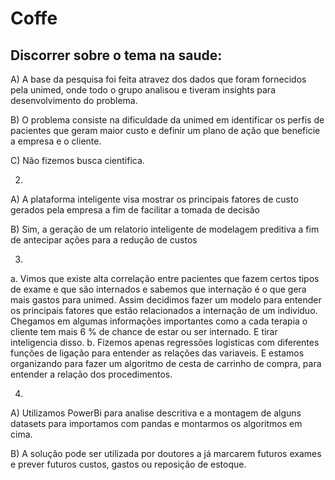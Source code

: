 
# Coffe
## Discorrer sobre o tema na saude:

A) A base da pesquisa foi feita atravez dos dados que foram fornecidos pela unimed, onde todo o grupo analisou e tiveram insights para desenvolvimento do problema.

B) O problema consiste na dificuldade da unimed em identificar os perfis de pacientes que geram maior custo e definir um plano de ação que beneficie a empresa e o cliente.

C) Não fizemos busca cientifica.
 
2.
A) A plataforma inteligente visa mostrar os principais fatores de custo gerados pela empresa a fim de facilitar a tomada de decisão

B) Sim, a geração de um relatorio inteligente de modelagem preditiva a fim de antecipar ações para a redução de custos

3. 
a. Vimos que existe alta correlação entre pacientes que fazem certos tipos de exame e que são internados e sabemos que internação é o que gera mais gastos para unimed. Assim decidimos fazer um modelo para entender os principais fatores que estão relacionados a internação de um individuo. Chegamos em algumas informações importantes como a cada terapia o cliente tem mais 6 % de chance de estar ou ser internado. E tirar inteligencia disso.
b. Fizemos apenas regressões logisticas com diferentes funções de ligação para entender as relações das variaveis. E estamos organizando para fazer um algoritmo de cesta de carrinho de compra, para entender a relação dos procedimentos. 

4. 
A) Utilizamos PowerBi para analise descritiva e a montagem de alguns datasets para importamos com pandas e montarmos os algoritmos em cima.

B) A solução pode ser utilizada por doutores a já marcarem futuros exames e prever futuros custos, gastos ou reposição de estoque.